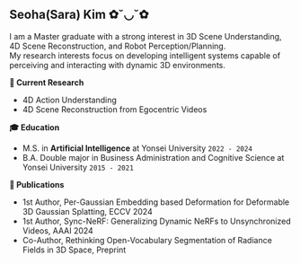 ## Seoha(Sara) Kim ✿˘◡˘✿
I am a Master graduate with a strong interest in 3D Scene Understanding, 4D Scene Reconstruction, and Robot Perception/Planning. <br>
My research interests focus on developing intelligent systems capable of perceiving and interacting with dynamic 3D environments.


**📌 Current Research**
- 4D Action Understanding
- 4D Scene Reconstruction from Egocentric Videos

**🎓 Education**
- M.S. in <b>Artificial Intelligence</b> at Yonsei University ```2022 - 2024``` 
- B.A. Double major in Business Administration and Cognitive Science at Yonsei University ```2015 - 2021```


**📝 Publications**
- 1st Author, Per-Gaussian Embedding based Deformation for Deformable 3D Gaussian Splatting, ECCV 2024
- 1st Author, Sync-NeRF: Generalizing Dynamic NeRFs to Unsynchronized Videos, AAAI 2024
- Co-Author, Rethinking Open-Vocabulary Segmentation of Radiance Fields in 3D Space, Preprint
